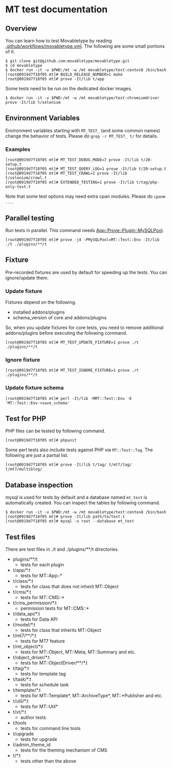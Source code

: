 # MT test documentation

## Overview

You can learn how to test Movabletype by reading 
[.github/workflows/movabletype.yml](https://github.com/movabletype/movabletype/blob/develop/.github/workflows/movabletype.yml).
The following are some small portions of it.

```
$ git clone git@github.com:movabletype/movabletype.git
$ cd movabletype
$ docker run -it -v $PWD:/mt -w /mt movabletype/test:centos8 /bin/bash
[root@0919d7f18f05 mt]# BUILD_RELEASE_NUMBER=1 make
[root@0919d7f18f05 mt]# prove -It/lib t/app
```

Some tests need to be run on the dedicated docker images.

```
$ docker run -it -v $PWD:/mt -w /mt movabletype/test:chromiumdriver prove -It/lib t/selenium
```

## Environment Variables

Environment variables starting with `MT_TEST_` (and some common names) change the behavior of tests. Please do `grep -r MT_TEST_ t/` for
details.

### Examples

```
[root@0919d7f18f05 mt]# MT_TEST_DEBUG_MODE=7 prove -It/lib t/20-setup.t
[root@0919d7f18f05 mt]# MT_TEST_QUERY_LOG=1 prove -It/lib t/20-setup.t
[root@0919d7f18f05 mt]# MT_TEST_CRAWL=1 prove -It/lib t/selenium/crawl.t
[root@0919d7f18f05 mt]# EXTENDED_TESTING=1 prove -It/lib t/tag/php-only-test.t
```

Note that some test options may need extra cpan modules. Please do `cpanm ...`.

## Parallel testing

Run tests in parallel. This command needs [App::Prove::Plugin::MySQLPool](https://metacpan.org/pod/App::Prove::Plugin::MySQLPool).

```
[root@0919d7f18f05 mt]# prove -j4 -PMySQLPool=MT::Test::Env -It/lib ./t ./plugins/**/t
```

## Fixture

Pre-recorded fixtures are used by default for speeding up the tests. You can ignore/update them.

### Update fixture

Fixtures depend on the following.
* installed addons/plugins
* schema_version of core and addons/plugins

So, when you update fixtures for core tests, you need to remove additional addons/plugins before executing the following command.

```
[root@0919d7f18f05 mt]# MT_TEST_UPDATE_FIXTURE=1 prove ./t ./plugins/**/t
```

### Ignore fixture

```
[root@0919d7f18f05 mt]# MT_TEST_IGNORE_FIXTURE=1 prove ./t ./plugins/**/t
```

### Update fixture schema

```
[root@0919d7f18f05 mt]# perl -It/lib -MMT::Test::Env -E 'MT::Test::Env->save_schema'
```

## Test for PHP

PHP files can be tested by following command.

```
[root@0919d7f18f05 mt]# phpunit
```

Some perl tests also include tests against PHP via `MT::Test::Tag`. The following are just a partial list.

```
[root@0919d7f18f05 mt]# prove -It/lib t/tag/ t/mt7/tag/ t/mt7/multiblog/
```

## Database inspection

mysql is used for tests by default and a database named `mt_test` is automatically created.
You can inspect the tables by following command.

```
$ docker run -it -v $PWD:/mt -w /mt movabletype/test:centos8 /bin/bash
[root@0919d7f18f05 mt]# prove -It/lib path/to/test.t
[root@0919d7f18f05 mt]# mysql -u root --database mt_test
```

## Test files

There are test files in ./t and ./plugins/**/t directories.

* plugins/**/t
  * tests for each plugin
* t/app/*.t
  * tests for MT::App::*
* t/class/*.t
  * tests for class that does not inherit MT::Object
* t/cms/*.t
  * tests for MT::CMS::*
* t/cms_permission/*.t
  * permission tests for MT::CMS::*
* t/data_api/*.t
  * tests for Data API
* t/model/*.t
  * tests for class that inherits MT::Object
* t/mt7/**/*.t
  * tests for MT7 feature
* t/mt_object/*.t
  * tests for MT::Object, MT::Meta, MT::Summary and etc.
* t/object_driver/*.t
  * tests for MT::ObjectDriver/**/*.t
* t/tag/*.t
  * tests for template tag
* t/task/*.t
  * tests for schedule task
* t/template/*.t
  * tests for MT::Template*, MT::ArchiveType*, MT::*Publisher and etc.
* t/util/*.t
  * tests for MT::Util*
* t/xt/*.t
  * author tests
* t/tools
  * tests for command line tools
* t/upgrade
  * tests for upgrade
* t/admin_theme_id
  * tests for the theming mechanism of CMS
* t/*.t
  * tests other than the above

